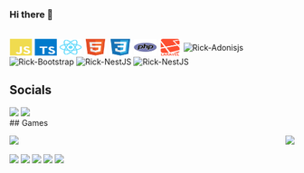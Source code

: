 ### Hi there 👋


<div style="display: inline_block"><br>
  <img align="center" alt="Rick-Js" height="30" width="40" src="https://raw.githubusercontent.com/devicons/devicon/master/icons/javascript/javascript-plain.svg">
  <img align="center" alt="Rick-Ts" height="30" width="40" src="https://raw.githubusercontent.com/devicons/devicon/master/icons/typescript/typescript-plain.svg">
  <img align="center" alt="Rick-React" height="30" width="40" src="https://raw.githubusercontent.com/devicons/devicon/master/icons/react/react-original.svg">
  <img align="center" alt="Rick-HTML" height="30" width="40" src="https://raw.githubusercontent.com/devicons/devicon/master/icons/html5/html5-original.svg">
  <img align="center" alt="Rick-CSS" height="30" width="40" src="https://raw.githubusercontent.com/devicons/devicon/master/icons/css3/css3-original.svg">
  <img align="center" alt="Rick-PHP" height="30" width="40" src="https://raw.githubusercontent.com/devicons/devicon/master/icons/php/php-original.svg">
  <img align="center" alt="Rick-Laravel" height="30" width="40" src="https://raw.githubusercontent.com/devicons/devicon/master/icons/laravel/laravel-plain-wordmark.svg">
  <img align="center" alt="Rick-Adonisjs" src="https://img.shields.io/badge/adonisjs-%23220052.svg?style=for-the-badge&logo=adonisjs&logoColor=white">
  <img align="center" alt="Rick-Bootstrap" src="https://img.shields.io/badge/bootstrap-%23563D7C.svg?style=for-the-badge&logo=bootstrap&logoColor=white">
  <img align="center" alt="Rick-NestJS" src="https://img.shields.io/badge/nestjs-%23E0234E.svg?style=for-the-badge&logo=nestjs&logoColor=white">
  <img align="center" alt="Rick-NestJS" src="https://img.shields.io/badge/tailwindcss-%2338B2AC.svg?style=for-the-badge&logo=tailwind-css&logoColor=white">
</div>
  
  ## Socials
 
<div>
  <a href = "mailto:ricknevesbc@icloud.com"><img src="https://img.shields.io/badge/Apple-%23000000.svg?style=for-the-badge&logo=apple&logoColor=whit" target="_blank"></a>
  <a href="https://www.linkedin.com/in/richard-neves/" target="_blank"><img src="https://img.shields.io/badge/-LinkedIn-%230077B5?style=for-the-badge&logo=linkedin&logoColor=white" target="_blank"></a> 
</div>
  ## Games
<p>
  <a href="https://count.getloli.com"><img src="https://count.getloli.com/get/@demo?theme=rule34" /></a>
  <img src="https://weather-icon.journeyad.repl.co/@Chennai?v=1" align="right">
</p>
<div>

<a href="#"><img src="https://img.shields.io/badge/riotgames-D32936.svg?style=for-the-badge&logo=riotgames&logoColor=white"></a> 
<a href="#"><img src="https://img.shields.io/badge/xbox-%23107C10.svg?style=for-the-badge&logo=xbox&logoColor=white"></a> 
<a href="#"><img src="https://img.shields.io/badge/epicgames-%23313131.svg?style=for-the-badge&logo=epicgames&logoColor=white"></a> 
<a href="#"><img src="https://img.shields.io/badge/ea-%23000000.svg?style=for-the-badge&logo=ea&logoColor=white"></a> 
<a href="#"><img src="https://img.shields.io/badge/battle.net-%2300AEFF.svg?style=for-the-badge&logo=battle.net&logoColor=white"></a> 
</div>
